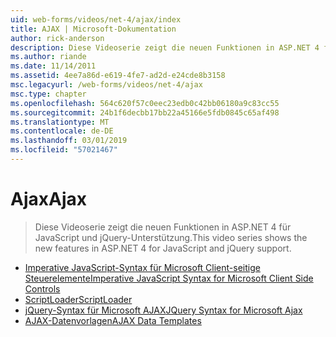 ```yaml
---
uid: web-forms/videos/net-4/ajax/index
title: AJAX | Microsoft-Dokumentation
author: rick-anderson
description: Diese Videoserie zeigt die neuen Funktionen in ASP.NET 4 für JavaScript und jQuery-Unterstützung.
ms.author: riande
ms.date: 11/14/2011
ms.assetid: 4ee7a86d-e619-4fe7-ad2d-e24cde8b3158
msc.legacyurl: /web-forms/videos/net-4/ajax
msc.type: chapter
ms.openlocfilehash: 564c620f57c0eec23edb0c42bb06180a9c83cc55
ms.sourcegitcommit: 24b1f6decbb17bb22a45166e5fdb0845c65af498
ms.translationtype: MT
ms.contentlocale: de-DE
ms.lasthandoff: 03/01/2019
ms.locfileid: "57021467"
---
```

<a name="ajax"></a><span data-ttu-id="7a37d-103">Ajax</span><span class="sxs-lookup"><span data-stu-id="7a37d-103">Ajax</span></span>
====================
> <span data-ttu-id="7a37d-104">Diese Videoserie zeigt die neuen Funktionen in ASP.NET 4 für JavaScript und jQuery-Unterstützung.</span><span class="sxs-lookup"><span data-stu-id="7a37d-104">This video series shows the new features in ASP.NET 4 for JavaScript and jQuery support.</span></span>


- [<span data-ttu-id="7a37d-105">Imperative JavaScript-Syntax für Microsoft Client-seitige Steuerelemente</span><span class="sxs-lookup"><span data-stu-id="7a37d-105">Imperative JavaScript Syntax for Microsoft Client Side Controls</span></span>](aspnet-4-quick-hit-imperative-javascript-syntax-for-microsoft-client-side-controls.md)
- [<span data-ttu-id="7a37d-106">ScriptLoader</span><span class="sxs-lookup"><span data-stu-id="7a37d-106">ScriptLoader</span></span>](aspnet-4-quick-hit-the-scriptloader.md)
- [<span data-ttu-id="7a37d-107">jQuery-Syntax für Microsoft AJAX</span><span class="sxs-lookup"><span data-stu-id="7a37d-107">JQuery Syntax for Microsoft Ajax</span></span>](aspnet-4-quick-hit-jquery-syntax-for-microsoft-ajax.md)
- [<span data-ttu-id="7a37d-108">AJAX-Datenvorlagen</span><span class="sxs-lookup"><span data-stu-id="7a37d-108">AJAX Data Templates</span></span>](aspnet-4-quick-hit-ajax-data-templates.md)

